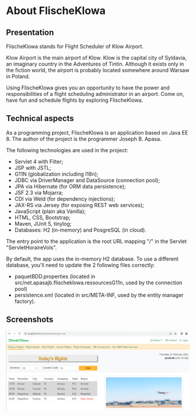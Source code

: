 # About FlischeKlowa

Presentation
-------------
FlischeKlowa stands for Flight Scheduler of Klow Airport.

Klow Airport is the main airport of Klow.
Klow is the capital city of Syldavia, an imaginary country in the Adventures of Tintin.
Although it exists only in the fiction world, the airport is probably located somewhere around Warsaw in Poland.

Using FlischeKlowa gives you an opportunity to have the power and responsibilities of a flight scheduling administrator in an airport.
Come on, have fun and schedule flights by exploring FlischeKlowa.

Technical aspects
-----------------
As a programming project, FlischeKlowa is an application based on Java EE 8.
The author of the project is the programmer Joseph B. Apasa.

The following technologies are used in the project:
- Servlet 4 with Filter;
- JSP with JSTL;
- G11N (globalization including I18n);
- JDBC via DriverManager and DataSource (connection pool);
- JPA via Hibernate (for ORM data persistence);
- JSF 2.3 via Mojarra;
- CDI via Weld (for dependency injections);
- JAX-RS via Jersey (for exposing REST web services);
- JavaScript (plain aka Vanilla);
- HTML, CSS, Bootstrap;
- Maven, JUnit 5, tinylog;
- Databases: H2 (in-memory) and PosgreSQL (in cloud).

The entry point to the application is the root URL mapping "/" in the Servlet "ServletHoraireVols".

By default, the app uses the in-memory H2 database.
To use a different database, you'll need to update the 2 following files correctly:
* paquetBDD.properties (located in src/net.apasajb.flischeklowa.ressourcesG11n, used by the connection pool)
* persistence.xml (located in src/META-INF, used by the entity manager factory).

Screenshots
-----------

![flischeklowa_screenshot_01.png](/WebContent/common/images/flischeklowa_screenshot_01.png?raw=true)
